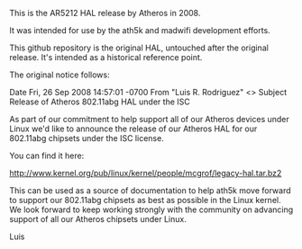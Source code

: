 This is the AR5212 HAL release by Atheros in 2008.

It was intended for use by the ath5k and madwifi development
efforts.

This github repository is the original HAL, untouched after
the original release.  It's intended as a historical reference
point.

The original notice follows:

Date	Fri, 26 Sep 2008 14:57:01 -0700
From	"Luis R. Rodriguez" <>
Subject	Release of Atheros 802.11abg HAL under the ISC

As part of our commitment to help support all of our Atheros devices
under Linux we'd like to announce the release of our Atheros HAL for
our 802.11abg chipsets under the ISC license.

You can find it here:

http://www.kernel.org/pub/linux/kernel/people/mcgrof/legacy-hal.tar.bz2

This can be used as a source of documentation to help ath5k move
forward to support our 802.11abg chipsets as best as possible in
the Linux kernel. We look forward to keep working strongly with the
community on advancing support of all our Atheros chipsets under Linux.

  Luis
